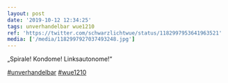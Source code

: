 ```yaml
---
layout: post
date: '2019-10-12 12:34:25'
tags: unverhandelbar wue1210
ref: 'https://twitter.com/schwarzlichtwue/status/1182997953641963521'
media: ['/media/1182997927037493248.jpg']
---
```

„Spirale! Kondome! Linksautonome!“

[#unverhandelbar](/t/unverhandelbar) [#wue1210](/t/wue1210) 